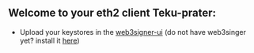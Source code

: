 ## Welcome to your eth2 client Teku-prater:

- Upload your keystores in the [web3signer-ui](http://ui.web3signer-prater.dappnode?signer_url=http://web3signer.web3signer-prater.dappnode:9000) (do not have web3singer yet? install it [here](http://my.dappnode/#/installer/web3signer-prater.dnp.dappnode.eth))
